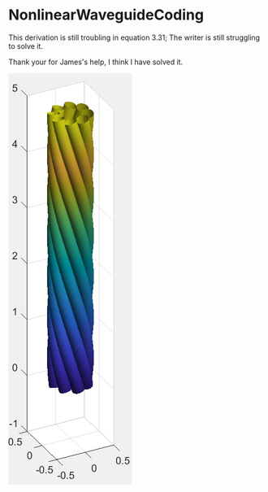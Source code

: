 # NonlinearWaveguideCoding
 
This derivation is still troubling in equation 3.31; The writer is still struggling to solve it.

Thank your for James's help, I think I have solved it.


![](https://github.com/Jiaqi-knight/NonlinearWaveguideCoding/blob/master/coding/tubeplot/HelicalDucts.PNG)
